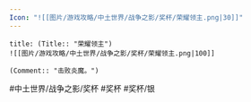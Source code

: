 ```yaml
---
Icon: "![[图片/游戏攻略/中土世界/战争之影/奖杯/荣耀领主.png|30]]"
---
```

```ad-common-silver-trophy
title: (Title:: "荣耀领主")
![[图片/游戏攻略/中土世界/战争之影/奖杯/荣耀领主.png|100]]

(Comment:: "击败炎魔。")
```

#中土世界/战争之影/奖杯 #奖杯 #奖杯/银
